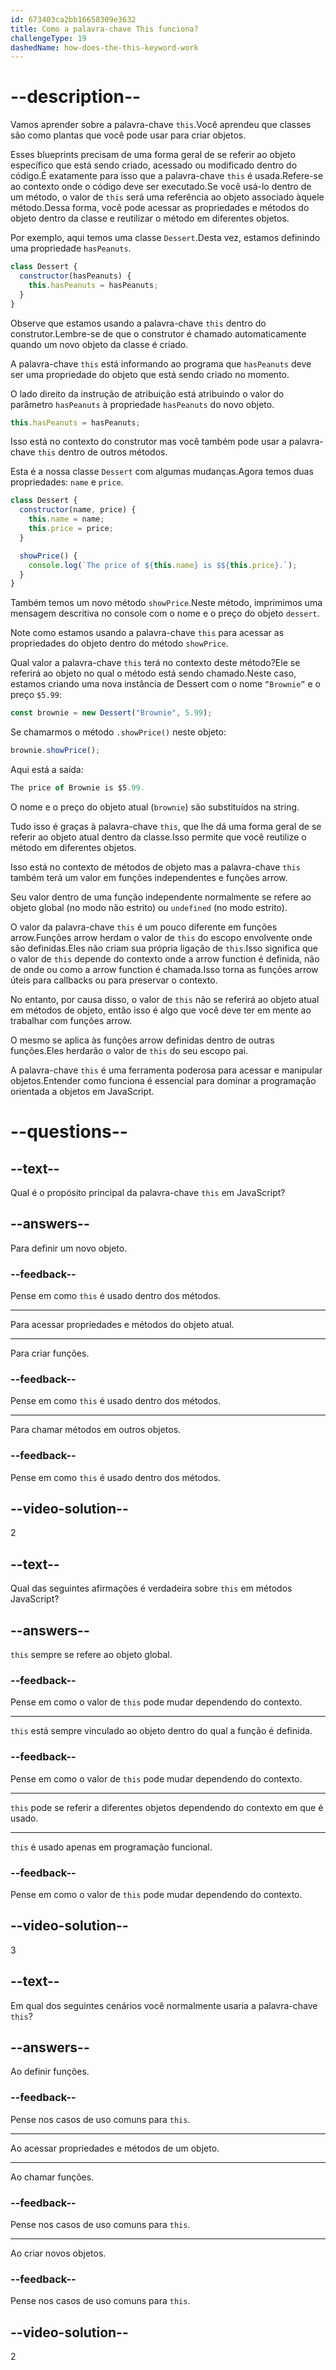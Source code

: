 ```yaml
---
id: 673403ca2bb16658309e3632
title: Como a palavra-chave This funciona?
challengeType: 19
dashedName: how-does-the-this-keyword-work
---
```


# --description--

Vamos aprender sobre a palavra-chave `this`.Você aprendeu que classes são como plantas que você pode usar para criar objetos.

Esses blueprints precisam de uma forma geral de se referir ao objeto específico que está sendo criado, acessado ou modificado dentro do código.É exatamente para isso que a palavra-chave `this` é usada.Refere-se ao contexto onde o código deve ser executado.Se você usá-lo dentro de um método, o valor de `this` será uma referência ao objeto associado àquele método.Dessa forma, você pode acessar as propriedades e métodos do objeto dentro da classe e reutilizar o método em diferentes objetos.

Por exemplo, aqui temos uma classe `Dessert`.Desta vez, estamos definindo uma propriedade `hasPeanuts`.

```js
class Dessert {
  constructor(hasPeanuts) {
    this.hasPeanuts = hasPeanuts;
  }
}
```

Observe que estamos usando a palavra-chave `this` dentro do construtor.Lembre-se de que o construtor é chamado automaticamente quando um novo objeto da classe é criado.

A palavra-chave `this` está informando ao programa que `hasPeanuts` deve ser uma propriedade do objeto que está sendo criado no momento.

O lado direito da instrução de atribuição está atribuindo o valor do parâmetro `hasPeanuts` à propriedade `hasPeanuts` do novo objeto.

```js
this.hasPeanuts = hasPeanuts;
```

Isso está no contexto do construtor mas você também pode usar a palavra-chave `this` dentro de outros métodos.

Esta é a nossa classe `Dessert` com algumas mudanças.Agora temos duas propriedades: `name` e `price`.

```js
class Dessert {
  constructor(name, price) {
    this.name = name;
    this.price = price;
  }

  showPrice() {
    console.log(`The price of ${this.name} is $${this.price}.`);
  }
}
```

Também temos um novo método `showPrice`.Neste método, imprimimos uma mensagem descritiva no console com o nome e o preço do objeto `dessert`.

Note como estamos usando a palavra-chave `this` para acessar as propriedades do objeto dentro do método `showPrice`.

Qual valor a palavra-chave `this` terá no contexto deste método?Ele se referirá ao objeto no qual o método está sendo chamado.Neste caso, estamos criando uma nova instância de Dessert com o nome `“Brownie”` e o preço `$5.99`:

```js
const brownie = new Dessert("Brownie", 5.99);
```

Se chamarmos o método `.showPrice()` neste objeto:

```js
brownie.showPrice();
```

Aqui está a saída:

```js
The price of Brownie is $5.99.
```

O nome e o preço do objeto atual (`brownie`) são substituídos na string.

Tudo isso é graças à palavra-chave `this`, que lhe dá uma forma geral de se referir ao objeto atual dentro da classe.Isso permite que você reutilize o método em diferentes objetos.

Isso está no contexto de métodos de objeto mas a palavra-chave `this` também terá um valor em funções independentes e funções arrow.

Seu valor dentro de uma função independente normalmente se refere ao objeto global (no modo não estrito) ou `undefined` (no modo estrito).

O valor da palavra-chave `this` é um pouco diferente em funções arrow.Funções arrow herdam o valor de `this` do escopo envolvente onde são definidas.Eles não criam sua própria ligação de `this`.Isso significa que o valor de `this` depende do contexto onde a arrow function é definida, não de onde ou como a arrow function é chamada.Isso torna as funções arrow úteis para callbacks ou para preservar o contexto.

No entanto, por causa disso, o valor de `this` não se referirá ao objeto atual em métodos de objeto, então isso é algo que você deve ter em mente ao trabalhar com funções arrow.

O mesmo se aplica às funções arrow definidas dentro de outras funções.Eles herdarão o valor de `this` do seu escopo pai.

A palavra-chave `this` é uma ferramenta poderosa para acessar e manipular objetos.Entender como funciona é essencial para dominar a programação orientada a objetos em JavaScript.

# --questions--

## --text--

Qual é o propósito principal da palavra-chave `this` em JavaScript?

## --answers--

Para definir um novo objeto.

### --feedback--

Pense em como `this` é usado dentro dos métodos.

---

Para acessar propriedades e métodos do objeto atual.

---

Para criar funções.

### --feedback--

Pense em como `this` é usado dentro dos métodos.

---

Para chamar métodos em outros objetos.

### --feedback--

Pense em como `this` é usado dentro dos métodos.

## --video-solution--

2

## --text--

Qual das seguintes afirmações é verdadeira sobre `this` em métodos JavaScript?

## --answers--

`this` sempre se refere ao objeto global.

### --feedback--

Pense em como o valor de `this` pode mudar dependendo do contexto.

---

`this` está sempre vinculado ao objeto dentro do qual a função é definida.

### --feedback--

Pense em como o valor de `this` pode mudar dependendo do contexto.

---

`this` pode se referir a diferentes objetos dependendo do contexto em que é usado.

---

`this` é usado apenas em programação funcional.

### --feedback--

Pense em como o valor de `this` pode mudar dependendo do contexto.

## --video-solution--

3

## --text--

Em qual dos seguintes cenários você normalmente usaria a palavra-chave `this`?

## --answers--

Ao definir funções.

### --feedback--

Pense nos casos de uso comuns para `this`.

---

Ao acessar propriedades e métodos de um objeto.

---

Ao chamar funções.

### --feedback--

Pense nos casos de uso comuns para `this`.

---

Ao criar novos objetos.

### --feedback--

Pense nos casos de uso comuns para `this`.

## --video-solution--

2
